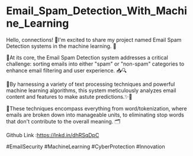 # Email_Spam_Detection_With_Machine_Learning

Hello, connections! 👋I'm excited to share my project named Email Spam Detection systems in the machine learning. 🚀

🔹At its core, the Email Spam Detection system addresses a critical challenge: sorting emails into either "spam" or "non-spam" categories to enhance email filtering and user experience. 📥🔍

🔸By harnessing a variety of text processing techniques and powerful machine learning algorithms, this system meticulously analyzes email content and features to make astute predictions.✨📧

🔹These techniques encompass everything from word/tokenization, where emails are broken down into manageable units, to eliminating stop words that don't contribute to the overall meaning. 🗂️

Github Link :https://lnkd.in/dhRSqDpC

#EmailSecurity #MachineLearning #CyberProtection #Innovation
